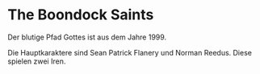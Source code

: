 # The Boondock Saints
Der blutige Pfad Gottes ist aus dem Jahre 1999. 

Die Hauptkaraktere sind Sean Patrick Flanery und Norman Reedus. Diese spielen zwei Iren.

